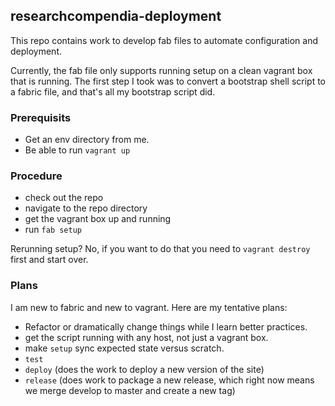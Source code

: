 ## researchcompendia-deployment

This repo contains work to develop fab files to automate configuration
and deployment.

Currently, the fab file only supports running setup on a clean vagrant
box that is running. The first step I took was to convert a bootstrap
shell script to a fabric file, and that's all my bootstrap script did.

### Prerequisits

* Get an env directory from me.
* Be able to run `vagrant up`

### Procedure

* check out the repo
* navigate to the repo directory
* get the vagrant box up and running
* run `fab setup` 

Rerunning setup? No, if you want to do that you need to `vagrant destroy` first
and start over.

### Plans

I am new to fabric and new to vagrant. Here are my tentative plans:

* Refactor or dramatically change things while I learn better practices.
* get the script running with any host, not just a vagrant box.
* make `setup` sync expected state versus scratch.
* `test`
* `deploy` (does the work to deploy a new version of the site)
* `release` (does work to package a new release, which right now means we merge develop to master and create a new tag)

